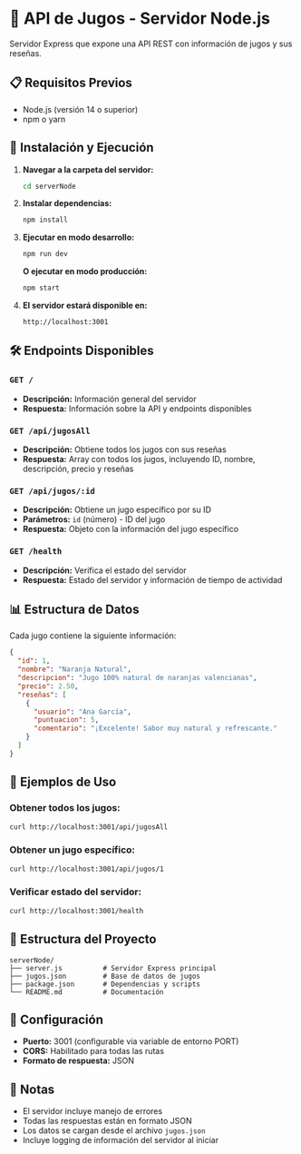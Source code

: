 # 🥤 API de Jugos - Servidor Node.js

Servidor Express que expone una API REST con información de jugos y sus reseñas.

## 📋 Requisitos Previos

- Node.js (versión 14 o superior)
- npm o yarn

## 🚀 Instalación y Ejecución

1. **Navegar a la carpeta del servidor:**
   ```bash
   cd serverNode
   ```

2. **Instalar dependencias:**
   ```bash
   npm install
   ```

3. **Ejecutar en modo desarrollo:**
   ```bash
   npm run dev
   ```
   
   **O ejecutar en modo producción:**
   ```bash
   npm start
   ```

4. **El servidor estará disponible en:**
   ```
   http://localhost:3001
   ```

## 🛠️ Endpoints Disponibles

### `GET /`
- **Descripción:** Información general del servidor
- **Respuesta:** Información sobre la API y endpoints disponibles

### `GET /api/jugosAll`
- **Descripción:** Obtiene todos los jugos con sus reseñas
- **Respuesta:** Array con todos los jugos, incluyendo ID, nombre, descripción, precio y reseñas

### `GET /api/jugos/:id`
- **Descripción:** Obtiene un jugo específico por su ID
- **Parámetros:** `id` (número) - ID del jugo
- **Respuesta:** Objeto con la información del jugo específico

### `GET /health`
- **Descripción:** Verifica el estado del servidor
- **Respuesta:** Estado del servidor y información de tiempo de actividad

## 📊 Estructura de Datos

Cada jugo contiene la siguiente información:

```json
{
  "id": 1,
  "nombre": "Naranja Natural",
  "descripcion": "Jugo 100% natural de naranjas valencianas",
  "precio": 2.50,
  "reseñas": [
    {
      "usuario": "Ana García",
      "puntuacion": 5,
      "comentario": "¡Excelente! Sabor muy natural y refrescante."
    }
  ]
}
```

## 🧪 Ejemplos de Uso

### Obtener todos los jugos:
```bash
curl http://localhost:3001/api/jugosAll
```

### Obtener un jugo específico:
```bash
curl http://localhost:3001/api/jugos/1
```

### Verificar estado del servidor:
```bash
curl http://localhost:3001/health
```

## 📁 Estructura del Proyecto

```
serverNode/
├── server.js          # Servidor Express principal
├── jugos.json         # Base de datos de jugos
├── package.json       # Dependencias y scripts
└── README.md          # Documentación
```

## 🔧 Configuración

- **Puerto:** 3001 (configurable via variable de entorno PORT)
- **CORS:** Habilitado para todas las rutas
- **Formato de respuesta:** JSON

## 📝 Notas

- El servidor incluye manejo de errores
- Todas las respuestas están en formato JSON
- Los datos se cargan desde el archivo `jugos.json`
- Incluye logging de información del servidor al iniciar